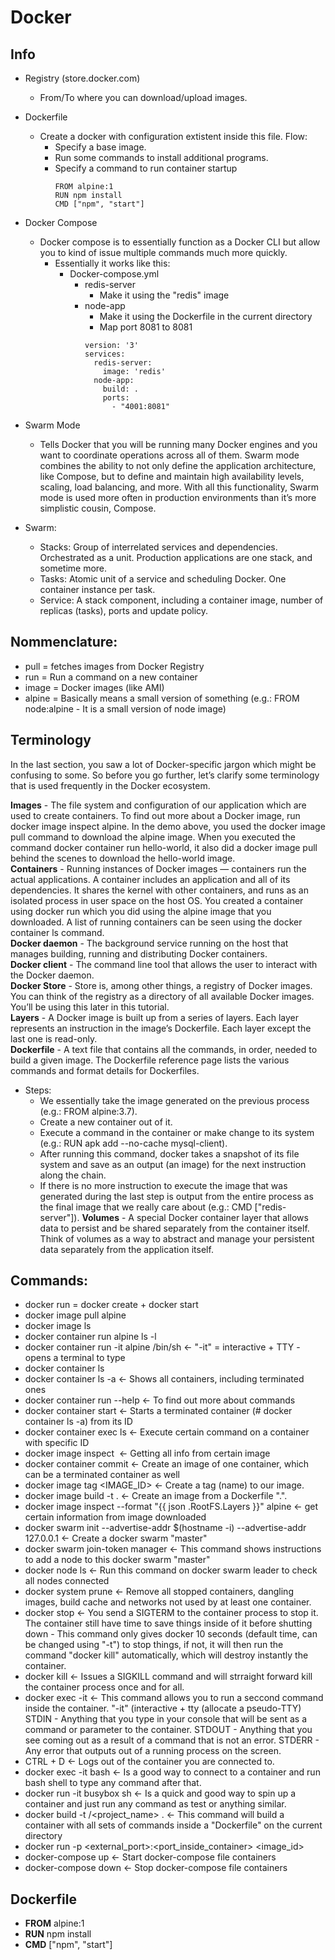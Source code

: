 # Docker



## Info
* Registry (store.docker.com)
   * From/To where you can download/upload images.

* Dockerfile
   * Create a docker with configuration extistent inside this file. Flow:
     * Specify a base image.
     * Run some commands to install additional programs.
      * Specify a command to run container startup
        ```
        FROM alpine:1
        RUN npm install
        CMD ["npm", "start"]
        ```
        
* Docker Compose
    * Docker compose is to essentially function as a Docker CLI but allow you to kind of issue multiple commands much more quickly.
      * Essentially it works like this:
        * Docker-compose.yml
          * redis-server
            * Make it using the "redis" image
          * node-app
            * Make it using the Dockerfile in the current directory
            * Map port 8081 to 8081
            ```
            version: '3'
            services:
              redis-server:
                image: 'redis'
              node-app:
                build: .
                ports:
                  - "4001:8081"
            ```

* Swarm Mode
   * Tells Docker that you will be running many Docker engines and you want to coordinate operations across all of them. Swarm mode combines the ability to not only define the application architecture, like Compose, but to define and maintain high availability levels, scaling, load balancing, and more. With all this functionality, Swarm mode is used more often in production environments than it’s more simplistic cousin, Compose.
* Swarm:
    * Stacks: Group of interrelated services and dependencies. Orchestrated as a unit. Production applications are one stack, and sometime more.            
    * Tasks: Atomic unit of a service and scheduling Docker. One container instance per task.            
    * Service: A stack component, including a container image, number of replicas (tasks), ports and update policy.          



## Nommenclature:
* pull = fetches images from Docker Registry
* run = Run a command on a new container
* image = Docker images (like AMI)
* alpine = Basically means a small version of something (e.g.: FROM node:alpine - It is a small version of node image)


## Terminology
In the last section, you saw a lot of Docker-specific jargon which might be confusing to some. So before you go further, let’s clarify some terminology that is used frequently in the Docker ecosystem.

**Images** - The file system and configuration of our application which are used to create containers. To find out more about a Docker image, run docker image inspect alpine. In the demo above, you used the docker image pull command to download the alpine image. When you executed the command docker container run hello-world, it also did a docker image pull behind the scenes to download the hello-world image.                                     
**Containers** - Running instances of Docker images — containers run the actual applications. A container includes an application and all of its dependencies. It shares the kernel with other containers, and runs as an isolated process in user space on the host OS. You created a container using docker run which you did using the alpine image that you downloaded. A list of running containers can be seen using the docker container ls command.                        
**Docker daemon** - The background service running on the host that manages building, running and distributing Docker containers.         
**Docker client** - The command line tool that allows the user to interact with the Docker daemon.               
**Docker Store** - Store is, among other things, a registry of Docker images. You can think of the registry as a directory of all available Docker images. You’ll be using this later in this tutorial.          
**Layers** - A Docker image is built up from a series of layers. Each layer represents an instruction in the image’s Dockerfile. Each layer except the last one is read-only.               
**Dockerfile** - A text file that contains all the commands, in order, needed to build a given image. The Dockerfile reference page lists the various commands and format details for Dockerfiles.
  * Steps:
    * We essentially take the image generated on the previous process (e.g.: FROM alpine:3.7).
    * Create a new container out of it.
    * Execute a command in the container or make change to its system (e.g.: RUN apk add --no-cache mysql-client).
    * After running this command, docker takes a snapshot of its file system and save as an output (an image) for the next instruction along the chain.
    * If there is no more instruction to execute the image that was generated during the last step is output from the entire process as the final image that we really care about (e.g.: CMD ["redis-server"]).
**Volumes** - A special Docker container layer that allows data to persist and be shared separately from the container itself. Think of volumes as a way to abstract and manage your persistent data separately from the application itself.




## Commands:

* docker run = docker create + docker start
* docker image pull alpine   
* docker image ls      
* docker container run alpine ls -l 
* docker container run -it alpine /bin/sh              <- "-it" = interactive + TTY - opens a terminal to type          
* docker container ls          
* docker container ls -a                               <- Shows all containers, including terminated ones          
* docker container run --help                          <- To find out more about commands           
* docker container start <container ID> <NAME>         <- Starts a terminated container (# docker container ls -a) from its ID           
* docker container exec <container ID> ls              <- Execute certain command on a container with specific ID       
* docker image inspect <IMAGE NAME>                    <- Getting all info from certain image          
* docker container commit <container ID>               <- Create an image of one container, which can be a terminated container as well   
* docker image tag <IMAGE_ID> <NAME>                   <- Create a tag (name) to our image.         
* docker image build -t <TAG> .                        <- Create an image from a Dockerfile ".".       
* docker image inspect --format "{{ json .RootFS.Layers }}" alpine        <- get certain information from image downloaded         
* docker swarm init --advertise-addr $(hostname -i) --advertise-addr 127.0.0.1             <- Create a docker swarm "master"      
* docker swarm join-token manager                      <- This command shows instructions to add a node to this docker swarm "master"     
* docker node ls                                       <- Run this command on docker swarm leader to check all nodes connected     
* docker system prune                                  <- Remove all stopped containers, dangling images, build cache and networks not used by at least one container.
* docker stop                                          <- You send a SIGTERM to the container process to stop it. The container still have time to save things inside of it before shutting down - This command only gives docker 10 seconds (default time, can be changed using "-t") to stop things, if not, it will then run the command "docker kill" automatically, which will destroy instantly the container.
* docker kill                                          <- Issues a SIGKILL command and will strraight forward kill the container process once and for all.
* docker exec -it <container ID> <command>             <- This command allows you to run a seccond command inside the container. "-it" (interactive + tty (allocate a pseudo-TTY)
      STDIN - Anything that you type in your console that will be sent as a command or parameter to the container.
      STDOUT - Anything that you see coming out as a result of a command that is not an error.
      STDERR - Any error that outputs out of a running process on the screen.
* CTRL + D                                             <- Logs out of the container you are connected to.
* docker exec -it <container ID> bash                  <- Is a good way to connect to a container and run bash shell to type any command after that.
* docker run -it busybox sh                            <- Is a quick and good way to spin up a container and just run any command as test or anything similar.
* docker build -t <dockerID>/<project_name> .                                       <- This command will build a container with all sets of commands inside a "Dockerfile" on the current directory
* docker run -p <external_port>:<port_inside_container> <image_id>
* docker-compose up                                 <- Start docker-compose file containers
* docker-compose down                               <- Stop docker-compose file containers

                                                                                



## Dockerfile
* **FROM** alpine:1
* **RUN** npm install
* **CMD** ["npm", "start"]
